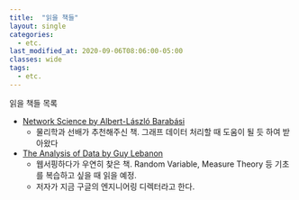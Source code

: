 ```yaml
---
title:  "읽을 책들"
layout: single
categories: 
  - etc.
last_modified_at: 2020-09-06T08:06:00-05:00
classes: wide
tags:
  - etc.
---
```


읽을 책들 목록
- [Network Science by Albert-László Barabási](http://networksciencebook.com/)
  - 물리학과 선배가 추천해주신 책. 그래프 데이터 처리할 때 도움이 될 듯 하여 받아왔다
- [The Analysis of Data by Guy Lebanon](http://theanalysisofdata.com/probability/)
  - 웹서핑하다가 우연히 찾은 책. Random Variable, Measure Theory 등 기초를 복습하고 싶을 때 읽을 예정.
  - 저자가 지금 구글의 엔지니어링 디렉터라고 한다.